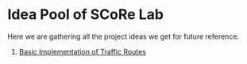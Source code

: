 # Idea Pool of SCoRe Lab
Here we are gathering all the project ideas we get for future reference.

1. [Basic Implementation of Traffic Routes](https://github.com/LeWarEnds/Traffic-Implementation-Of-BassaExtension)
